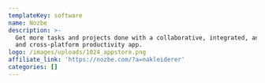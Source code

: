```yaml
---
templateKey: software
name: Nozbe
description: >-
  Get more tasks and projects done with a collaborative, integrated, and secure,
  and cross-platform productivity app.
logo: /images/uploads/1024_appstore.png
affiliate_link: 'https://nozbe.com/?a=nakleiderer'
categories: []
---
```


